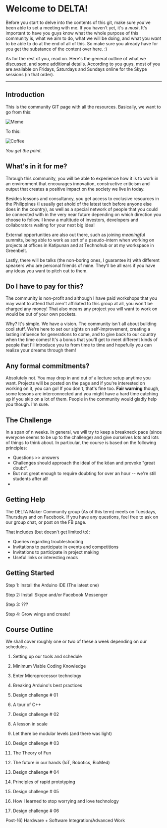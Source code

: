 Welcome to DELTA!
===================
Before you start to delve into the contents of this git, make sure you've been able to set a meeting with me. If you haven't yet, it's a *must*. It's important to have you guys know what the whole purpose of this community is, what we aim to do, what we will be doing, and what you *want* to be able to do at the end of all of this. So make sure you already have for you get the substance of the content over here. :) 

As for the rest of you, read on. Here's the general outline of what we discussed, and some additional details. According to you guys, most of you are available on Fridays, Saturdays and Sundays online for the Skype sessions (in that order). 


----------


Introduction
------------------
This is the community GIT page with all the resources. Basically, we want to go from this:

![Meme](https://camo.githubusercontent.com/d979c4d16ab5e348e7cce527a80b1cbdc0fd7cb9/687474703a2f2f73322e717569636b6d656d652e636f6d2f696d672f61662f616638333633353538303531306464383666623363666638386565303833656461363630656261643335376639636632666463346163303663326536306565332e6a7067)

To this:

![Coffee](https://s-media-cache-ak0.pinimg.com/236x/2a/82/de/2a82de3b0d3380244455f90cc7d1c2a1.jpg) 

*You get the point.*

## What's in it for me?
Through this community, you will be able to experience how it is to work in an environment that encourages innovation, constructive criticism and output that creates a positive impact on the society we live in today. 

Besides lessons and consultancy, you get access to exclusive resources in the Philippines (I usually get ahold of the latest tech before anyone else does in the country), as well as a special network of people that you could be connected with in the very near future depending on which direction you choose to follow. I know a multitude of investors, developers and collaborators waiting for your next big idea! 

External opportunities are also out there, such as joining *meaningful* summits, being able to work as sort of a pseudo-intern when working on projects at offices in Katipunan and at Technohub or at my workspace in Greenbelt. 

Lastly, there will be talks (the non-boring ones, I guarantee it) with different speakers who are personal friends of mine. They'll be all ears if you have any ideas you want to pitch out to them. 

## Do I have to pay for this?
The community is non-profit and although I have paid workshops that you may want to attend that aren't affiliated to this group at all, you won't be charged any money! That also means any project you will want to work on would be out of your own pockets. 

Why? It's simple. We have a vision. The community isn't all about building cool stuff. We're here to set our sights on self-improvement, creating a lasting influence for generations to come, and to give back to our country when the time comes! It's a bonus that you'll get to meet different kinds of people that I'll introduce you to from time to time and hopefully you can realize your dreams through them! 

## Any formal commitments? 
Absolutely not. You may drop in and out of a lecture setup anytime you want. Projects will be posted on the page and if you're interested on working on it, you can go! If you don't, that's fine too. **Fair warning** though, some lessons are interconnected and you might have a hard time catching up if you skip on a lot of them. People in the community would gladly help you though. I'm sure. 



## The Challenge

In a span of n weeks. In general, we will try to keep a breakneck pace (since everyone seems to be up to the challenge) and give ourselves lots and lots of things to think about. In particular, the course is based on the following principles:

* Questions >> answers
* Challenges should approach the ideal of the kōan and provoke "great doubt".
* But not great enough to require doubting for over an hour -- we're still students after all!
* 
## Getting Help
The DELTA Maker Community group (As of this term) meets on Tuesdays, Thursdays and on Facebook. If you have any questions, feel free to ask on our group chat, or post on the FB page.  

That includes (but doesn't get limited to):
 
* Queries regarding troubleshooting
* Invitations to participate in events and competitions
* Invitations to participate in project making 
*  Useful links or interesting reads


## Getting Started

Step 1: Install the Arduino IDE (The latest one)

Step 2: Install Skype and/or Facebook Messenger

Step 3: ???

Step 4: Grow wings and create!

## Course Outline
We shall cover roughly one or two of these a week depending on our schedules.

01) Setting up our tools and schedule

02) Minimum Viable Coding Knowledge

03) Enter Microprocessor technology

03) Breaking Arduino's best practices

04) Design challenge # 01

05) A tour of C++

06) Design challenge # 02

07) A lesson in scale

08) Let there be modular levels (and there was light)

09) Design challenge # 03

10) The Theory of Fun

11) The future in our hands (IoT, Robotics, BioMed)

12) Design challenge # 04

13) Principles of rapid prototyping

14) Design challenge # 05

15) How I learned to stop worrying and love technology

16) Design challenge # 06

Post-16) Hardware + Software Integration/Advanced Work

